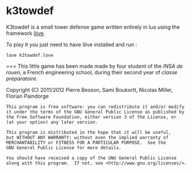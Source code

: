 k3towdef
========
K3towdef is a small tower defense game written entirely in lua using the framework [löve](https://love2d.org/).

To play it you just need to have löve installed and run :

    love k3towdef.love
    





===
This little game has been made made by four student of the _INSA de rouen_, a French engineering school, during their second year of _classe préparatoire_.

Copyright (C) 2011/2012 Pierre Besson, Sami Boukortt, Nicolas Miller, Florian Paindorge

    This program is free software: you can redistribute it and/or modify
    it under the terms of the GNU General Public License as published by
    the Free Software Foundation, either version 3 of the License, or
    (at your option) any later version.

    This program is distributed in the hope that it will be useful,
    but WITHOUT ANY WARRANTY; without even the implied warranty of
    MERCHANTABILITY or FITNESS FOR A PARTICULAR PURPOSE.  See the
    GNU General Public License for more details.

    You should have received a copy of the GNU General Public License
    along with this program.  If not, see <http://www.gnu.org/licenses/>.
